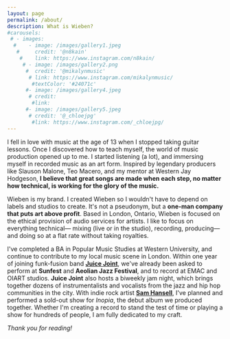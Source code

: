 ```yaml
---
layout: page
permalink: /about/
description: What is Wieben?
#carousels:
 # - images:
  #    - image: /images/gallery1.jpeg
   #     credit: '@n8kain'
    #    link: https://www.instagram.com/n8kain/
     # - image: /images/gallery2.png
      #  credit: '@mikalynmusic'
       # link: https://www.instagram.com/mikalynmusic/
        #textColor: '#24071c'
      #- image: /images/gallery4.jpeg
       # credit: 
        #link: 
      #- image: /images/gallery5.jpeg
       # credit: '@_chloejpg'
        #link: https://www.instagram.com/_chloejpg/
---
```

I fell in love with music at the age of 13 when I stopped taking guitar lessons.  Once I discovered how to teach myself, the world of music production opened up to me.  I started listening (a lot), and immersing myself in recorded music as an art form.  Inspired by legendary producers like Slauson Malone, Teo Macero, and my mentor at Western Jay Hodgeson, **I believe that great songs are made when each step, no matter how technical, is working for the glory of the music.**

Wieben is my brand.  I created Wieben so I wouldn't have to depend on labels and studios to create.  It's not a pseudonym, but a **one-man company that puts art above profit**.  Based in London, Ontario, Wieben is focused on the ethical provision of audio services for artists.  I like to focus on everything technical— mixing (live or in the studio), recording, producing— and doing so at a flat rate without taking royalties.  

I've completed a BA in Popular Music Studies at Western University, and continue to contribute to my local music scene in London.  Within one year of joining funk-fusion band **[Juice Joint](https://www.instagram.com/juicejointband/)**, we've already been asked to perform at **Sunfest** and **Aeolian Jazz Festival**, and to record at EMAC and OIART studios.  **Juice Joint** also hosts a biweekly jam night, which brings together dozens of instrumentalists and vocalists from the jazz and hip hop communities in the city.  With indie rock artist **[Sam Hansell](https://www.instagram.com/ham_sansell/)**, I've planned and performed a sold-out show for *Inopia*, the debut album we produced together.  Whether I'm creating a record to stand the test of time or playing a show for hundreds of people, I am fully dedicated to my craft.  

*Thank you for reading!*
